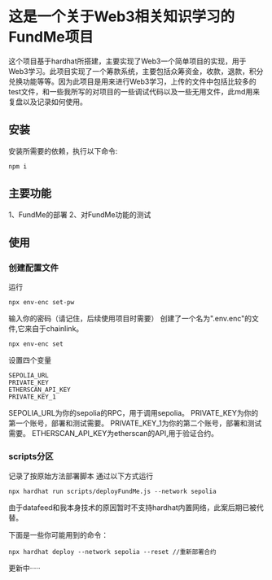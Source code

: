 # 这是一个关于Web3相关知识学习的FundMe项目

这个项目基于hardhat所搭建，主要实现了Web3一个简单项目的实现，用于Web3学习。此项目实现了一个筹款系统，主要包括众筹资金，收款，退款，积分兑换功能等等。因为此项目是用来进行Web3学习，上传的文件中包括比较多的test文件，和一些我所写的对项目的一些调试代码以及一些无用文件，此md用来复盘以及记录如何使用。

## 安装

安装所需要的依赖，执行以下命令:
```shell
npm i
```
## 主要功能

1、FundMe的部署
2、对FundMe功能的测试

## 使用
### 创建配置文件
运行

```shell
npx env-enc set-pw
```
输入你的密码（请记住，后续使用项目时需要）
创建了一个名为".env.enc"的文件,它来自于chainlink。

```shell
npx env-enc set
```
设置四个变量
```info
SEPOLIA_URL
PRIVATE_KEY
ETHERSCAN_API_KEY
PRIVATE_KEY_1
```
SEPOLIA_URL为你的sepolia的RPC，用于调用sepolia。
PRIVATE_KEY为你的第一个账号，部署和测试需要。
PRIVATE_KEY_1为你的第二个账号，部署和测试需要。
ETHERSCAN_API_KEY为etherscan的API,用于验证合约。
### scripts分区
记录了按原始方法部署脚本
通过以下方式运行
```shell
npx hardhat run scripts/deployFundMe.js --network sepolia
```
由于datafeed和我本身技术的原因暂时不支持hardhat内置网络，此案后期已被代替。




下面是一些你可能用到的命令：
```shell
npx hardhat deploy --network sepolia --reset //重新部署合约
``` 
更新中·····